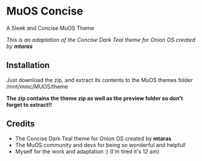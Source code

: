 # MuOS Concise
A Sleek and Concise MuOS Theme

*This is an adaptation of the Concise Dark Teal theme for Onion OS created by **mtaras***

## Installation
Just download the zip, and extract its contents to the MuOS themes folder /mnt/mmc/MUOS/theme

**The zip contains the theme zip as well as the preview folder so don't forget to extract!!**

## Credits
- The Concise Dark Teal theme for Onion OS created by **mtaras**
- The MuOS community and devs for being so wonderful and helpful!
- Myself for the work and adaptation :) (I'm tired it's 12 am)
